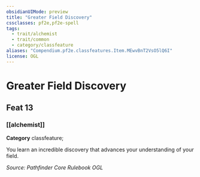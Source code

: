 ```yaml
---
obsidianUIMode: preview
title: "Greater Field Discovery"
cssclasses: pf2e,pf2e-spell
tags:
  - trait/alchemist
  - trait/common
  - category/classfeature
aliases: "Compendium.pf2e.classfeatures.Item.MEwvBnT2VsO5lQ6I"
license: OGL
---
```

# Greater Field Discovery
## Feat 13
### [[alchemist]]

**Category** classfeature; 




You learn an incredible discovery that advances your understanding of your field.

*Source: Pathfinder Core Rulebook*
*OGL*